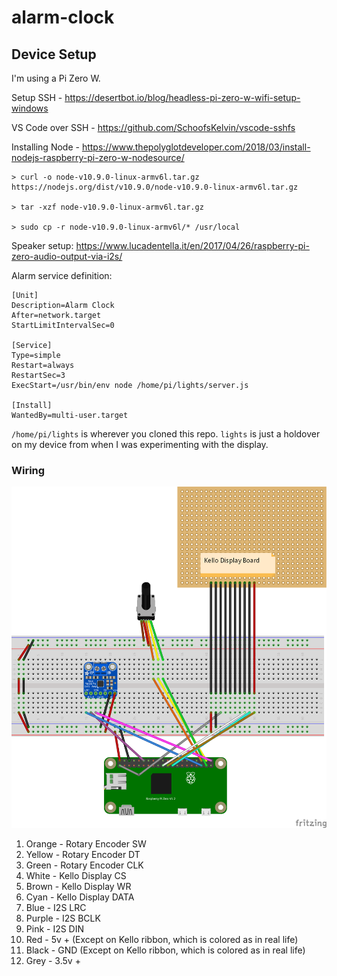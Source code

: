 # alarm-clock

## Device Setup

I'm using a Pi Zero W.

Setup SSH - https://desertbot.io/blog/headless-pi-zero-w-wifi-setup-windows

VS Code over SSH - https://github.com/SchoofsKelvin/vscode-sshfs

Installing Node - https://www.thepolyglotdeveloper.com/2018/03/install-nodejs-raspberry-pi-zero-w-nodesource/

```
> curl -o node-v10.9.0-linux-armv6l.tar.gz https://nodejs.org/dist/v10.9.0/node-v10.9.0-linux-armv6l.tar.gz

> tar -xzf node-v10.9.0-linux-armv6l.tar.gz

> sudo cp -r node-v10.9.0-linux-armv6l/* /usr/local
```

Speaker setup: https://www.lucadentella.it/en/2017/04/26/raspberry-pi-zero-audio-output-via-i2s/

Alarm service definition:

```
[Unit]
Description=Alarm Clock
After=network.target
StartLimitIntervalSec=0

[Service]
Type=simple
Restart=always
RestartSec=3
ExecStart=/usr/bin/env node /home/pi/lights/server.js

[Install]
WantedBy=multi-user.target
```

`/home/pi/lights` is wherever you cloned this repo. `lights` is just a holdover on my device from when I was experimenting with the display.

### Wiring

![Wiring diagram](./alarm-clock_bb.png)

1. Orange - Rotary Encoder SW
2. Yellow - Rotary Encoder DT
3. Green - Rotary Encoder CLK
4. White - Kello Display CS
5. Brown - Kello Display WR
6. Cyan - Kello Display DATA
7. Blue - I2S LRC
8. Purple - I2S BCLK
9. Pink - I2S DIN
10. Red - 5v + (Except on Kello ribbon, which is colored as in real life)
11. Black - GND (Except on Kello ribbon, which is colored as in real life)
12. Grey - 3.5v +
